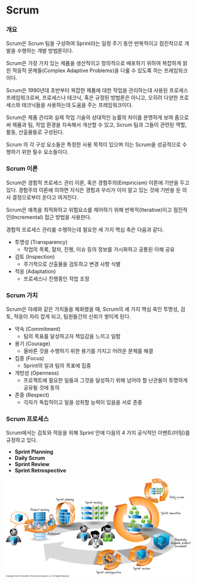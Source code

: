 # Scrum

### 개요

Scrum은 Scrum 팀을 구성하여 Sprint라는 일정 주기 동안 반복적이고 점진적으로 개발을 수행하는 개발 방법론이다.

Scrum은 가장 가치 있는 제품을 생산적이고 창의적으로 배포하기 위하여 복잡하게 얽힌 적응적 문제들(Complex Adaptive Problems)을 다룰 수 있도록 하는 프레임워크이다.

Scrum은 1990년대 초반부터 복잡한 제품에 대한 작업을 관리하는데 사용된 프로세스 프레임워크로써, 프로세스나 테크닉, 혹은 규정된 방법론은 아니고, 오히려 다양한 프로세스와 테크닉들을 사용하는데 도움을 주는 프레임워크이다.

Scrum은 제품 관리와 실제 작업 기술의 상대적인 능률의 차이를 분명하게 보여 줌으로써 제품과 팀, 작업 환경을 지속해서 개선할 수 있고, Scrum 팀과 그들이 관련된 역할, 활동, 산출물들로 구성된다.

Scrum 의 각 구성 요소들은 특정한 사용 목적이 있으며 이는 Scrum을 성공적으로 수행하기 위한 필수 요소들이다.

### Scrum 이론

Scrum은 경험적 프로세스 관리 이론, 혹은 경험주의(Empiricism) 이론에 기반을 두고 있다. 경험주의 이론에 의하면 지식은 경험과 우리가 이미 알고 있는 것에 기반을 둔 의사 결정으로부터 온다고 여겨진다.

Scrum은 예측을 최적화하고 위험요소를 제어하기 위해 반복적(Iterative)이고 점진적인(Incremental) 접근 방법을 사용한다. 

경험적 프로세스 관리를 수행하는데 필요한 세 가지 핵심 축은 다음과 같다.

- 투명성 (Transparency)
  - 작업의 목록, 절차, 진행, 이슈 등의 정보를 가시화하고 공통된 이해 공유
- 검토 (Inspection)
  - 주기적으로 산출물을 검토하고 변경 사항 식별
- 적응 (Adaptation)
  - 프로세스나 진행중인 작업 조정

### Scrum 가치

Scrum은 아래와 같은 가치들을 체화했을 때, Scrum의 세 가지 핵심 축인 투명성, 검토, 적응이 자리 잡게 되고, 팀원들간의 신뢰가 쌓이게 된다.

- 약속 (Commitment)
  - 팀의 목표를 달성하고자 책임감을 느끼고 일함
- 용기 (Courage)
  - 올바른 것을 수행하기 위한 용기를 가지고 어려운 문제를 해결
- 집중 (Focus)
  - Sprint의 일과 팀의 목표에 집중
- 개방성 (Openness)
  - 프로젝트에 필요한 일들과 그것을 달성하기 위해 넘어야 할 난관들이 투명하게 공유될 것에 동의
- 존중 (Respect)
  - 각자가 독립적이고 일을 성취할 능력이 있음을 서로 존중

### Scrum 프로세스

Scrum에서는 검토와 적응을 위해 Sprint 안에 다음의 4 가지 공식적인 이벤트(미팅)를 규정하고 있다.

- **Sprint Planning**
- **Daily Scrum**
- **Sprint Review**
- **Sprint Retrospective**

![02fig03_(refinement)](./img/02fig03_(refinement).png)